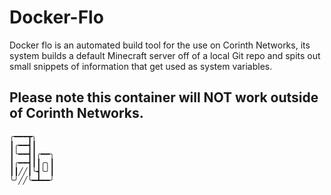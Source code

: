 # Docker-Flo
Docker flo is an automated build tool for the use on Corinth Networks, its system builds a default Minecraft server off of a local Git repo and spits out small snippets of information that get used as system variables.

## Please note this container will NOT work outside of Corinth Networks.

```
╭━━━┳╮    
┃╭━━┫┃    
┃╰━━┫┃╭━━╮
┃╭━━┫┃┃╭╮┃
┃┃╱╱┃╰┫╰╯┃
╰╯╱╱╰━┻━━╯
```
